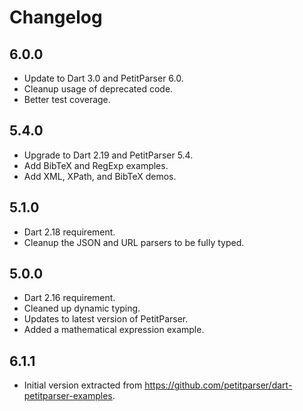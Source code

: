 # Changelog

## 6.0.0

- Update to Dart 3.0 and PetitParser 6.0.
- Cleanup usage of deprecated code.
- Better test coverage.

## 5.4.0

- Upgrade to Dart 2.19 and PetitParser 5.4.
- Add BibTeX and RegExp examples.
- Add XML, XPath, and BibTeX demos.

## 5.1.0

- Dart 2.18 requirement.
- Cleanup the JSON and URL parsers to be fully typed.

## 5.0.0

* Dart 2.16 requirement.
* Cleaned up dynamic typing.
* Updates to latest version of PetitParser.
* Added a mathematical expression example.

## 6.1.1

* Initial version extracted from https://github.com/petitparser/dart-petitparser-examples.
